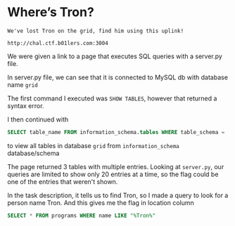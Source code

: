 # Where’s Tron?

```
We've lost Tron on the grid, find him using this uplink!

http://chal.ctf.b01lers.com:3004
```

We were given a link to a page that executes SQL queries with a server.py file.

In server.py file, we can see that it is connected to MySQL db with database name `grid`

The first command I executed was `SHOW TABLES`, however that returned a syntax error.

I then continued with
```sql
SELECT table_name FROM information_schema.tables WHERE table_schema = 'grid'
```
to view all tables in database `grid` from `information_schema` database/schema

The page returned 3 tables with multiple entries. Looking at `server.py`, our queries are limited to show only 20 entries at a time, so the flag could be one of the entries that weren't shown.

In the task description, it tells us to find Tron, so I made a query to look for a person name Tron. And this gives me the flag in location column
```sql
SELECT * FROM programs WHERE name LIKE "%Tron%"
```